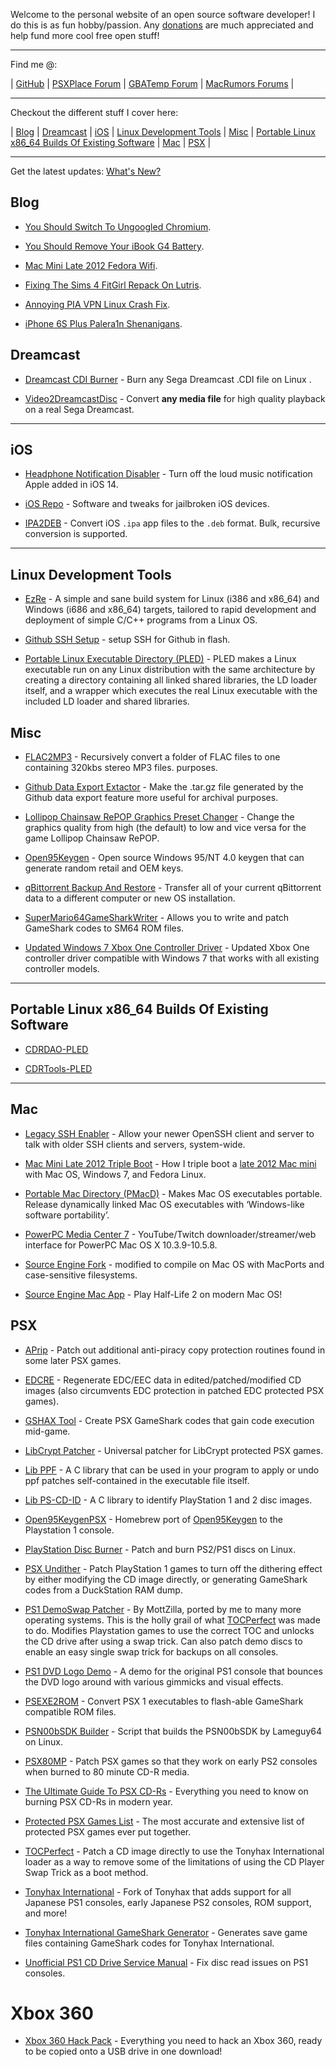 Welcome to the personal website of an open source software developer! I do this is as fun hobby/passion. Any [donations](https://github.com/sponsors/alex-free) are much appreciated and help fund more cool free open stuff!

-----------------------------------------
Find me @:

| [GitHub](https://github.com/alex-free) | [PSXPlace Forum](https://www.psx-place.com/members/alexfree.127641/) | [GBATemp Forum](https://gbatemp.net/members/alexfree.573749/) | [MacRumors Forums](https://forums.macrumors.com/members/alex_free.1207497/) |

-----------------------------------------

Checkout the different stuff I cover here:

| [Blog](#blog) | [Dreamcast](#dreamcast) | [iOS](#ios) | [Linux Development Tools](#linux-development-tools) | [Misc](#misc) | [Portable Linux x86_64 Builds Of Existing Software](#portable-linux-x86_64-builds-of-existing-software) | [Mac](#mac) | [PSX](#psx) |

-----------------------------------------

Get the latest updates: [What's New?](https://github.com/alex-free/alex-free.github.io/commits/master)

## Blog

* [You Should Switch To Ungoogled Chromium](blog/you-should-switch-to-ungoogled-chromium).

* [You Should Remove Your iBook G4 Battery](blog/you-should-remove-your-ibook-g4-battery/).

* [Mac Mini Late 2012 Fedora Wifi](mac-mini-late-2012-fedora-wifi).

* [Fixing The Sims 4 FitGirl Repack On Lutris](blog/fixing-the-sims-4-fitgirl-repack-on-lutris/).

* [Annoying PIA VPN Linux Crash Fix](blog/pia-vpn-linux-crash-fix/).

* [iPhone 6S Plus Palera1n Shenanigans](blog/iphone-6s-plus-palera1n-shenanigans).

## Dreamcast

* [Dreamcast CDI Burner](dcdib) - Burn any Sega Dreamcast .CDI file on Linux .

* [Video2DreamcastDisc](video2dreamcastdisc) - Convert **any media file** for high quality playback on a real Sega Dreamcast.

-----------------------------------------

## iOS

* [Headphone Notification Disabler](headphone-notification-disabler) - Turn off the loud music notification Apple added in iOS 14.

* [iOS Repo](ios-repo) - Software and tweaks for jailbroken iOS devices.

* [IPA2DEB](ipa2deb) - Convert iOS `.ipa` app files to the `.deb` format. Bulk, recursive conversion is supported.

-----------------------------------------

## Linux Development Tools

* [EzRe](ezre) - A simple and sane build system for Linux (i386 and x86_64) and Windows (i686 and x86_64) targets, tailored to rapid development and deployment of simple C/C++ programs from a Linux OS.

* [Github SSH Setup](gsshs) - setup SSH for Github in flash.

* [Portable Linux Executable Directory (PLED)](pled) - PLED makes a Linux executable run on any Linux distribution with the same architecture by creating a directory containing all linked shared libraries, the LD loader itself, and a wrapper which executes the real Linux executable with the included LD loader and shared libraries.

## Misc

* [FLAC2MP3](flac2mp3) - Recursively convert a folder of FLAC files to one containing 320kbs stereo MP3 files.
 purposes.

* [Github Data Export Extactor](gdee) - Make the .tar.gz file generated by the Github data export feature more useful for archival purposes.

* [Lollipop Chainsaw RePOP Graphics Preset Changer](lcrgpc) -  Change the graphics quality from high (the default) to low and vice versa for the game Lollipop Chainsaw RePOP. 

* [Open95Keygen](open95keygen) - Open source Windows 95/NT 4.0 keygen that can generate random retail and OEM keys.

* [qBittorrent Backup And Restore](qbtbar) - Transfer all of your current qBittorrent data to a different computer or new OS installation. 

* [SuperMario64GameSharkWriter](sm64gsw) - Allows you to write and patch GameShark codes to SM64 ROM files.

* [Updated Windows 7 Xbox One Controller Driver](updated-windows-7-xbox-one-controller-driver) - Updated Xbox One controller driver compatible with Windows 7 that works with all existing controller models.

-----------------------------------------

## Portable Linux x86_64 Builds Of Existing Software

* [CDRDAO-PLED](cdrdao)

* [CDRTools-PLED](cdrtools)

-----------------------------------------

## Mac

* [Legacy SSH Enabler](lsshe) - Allow your newer OpenSSH client and server to talk with older SSH clients and servers, system-wide.

* [Mac Mini Late 2012 Triple Boot](mac-mini-late-2012-triple-boot) - How I triple boot a [late 2012 Mac mini](https://everymac.com/systems/apple/mac_mini/specs/mac-mini-core-i5-2.5-late-2012-specs.html) with Mac OS, Windows 7, and Fedora Linux.

* [Portable Mac Directory (PMacD)](portable-mac-directory) - Makes Mac OS executables portable. Release dynamically linked Mac OS executables with ‘Windows-like software portability’.

* [PowerPC Media Center 7](ppcmc7) - YouTube/Twitch downloader/streamer/web interface for PowerPC Mac OS X 10.3.9-10.5.8.

* [Source Engine Fork](source-engine) - modified to compile on Mac OS with MacPorts and case-sensitive filesystems.

* [Source Engine Mac App](source-engine-mac-app) - Play Half-Life 2 on modern Mac OS!

## PSX

* [APrip](aprip) - Patch out additional anti-piracy copy protection routines found in some later PSX games.

* [EDCRE](edcre) - Regenerate EDC/EEC data in edited/patched/modified CD images (also circumvents EDC protection in patched EDC protected PSX games).

* [GSHAX Tool](gshax-tool) - Create PSX GameShark codes that gain code execution mid-game.

* [LibCrypt Patcher](libcrypt-patcher) - Universal patcher for LibCrypt protected PSX games.

* [Lib PPF](lib-ppf) - A C library that can be used in your program to apply or undo ppf patches self-contained in the executable file itself.

* [Lib PS-CD-ID](lib-ps-cd-id) - A C library to identify PlayStation 1 and 2 disc images.

* [Open95KeygenPSX](open95keygen-psx) - Homebrew port of [Open95Keygen](https://github.com/alex-free/open95keygen) to the Playstation 1 console.

* [PlayStation Disc Burner](psdb) - Patch and burn PS2/PS1 discs on Linux.

* [PSX Undither](psx-undither) - Patch PlayStation 1 games to turn off the dithering effect by either modifying the CD image directly, or generating GameShark codes from a DuckStation RAM dump.

* [PS1 DemoSwap Patcher](ps1demoswap) - By MottZilla, ported by me to many more operating systems. This is the holly grail of what [TOCPerfect](tocperfect) was made to do. Modifies Playstation games to use the correct TOC and unlocks the CD drive after using a swap trick. Can also patch demo discs to enable an easy single swap trick for backups on all consoles.

* [PS1 DVD Logo Demo](ps1-dvd-logo-demo) - A demo for the original PS1 console that bounces the DVD logo around with various gimmicks and visual effects.

* [PSEXE2ROM](psexe2rom) - Convert PSX 1 executables to flash-able GameShark compatible ROM files.

* [PSN00bSDK Builder](psn00bsdk-builder) - Script that builds the PSN00bSDK by Lameguy64 on Linux.

* [PSX80MP](psx80mp) - Patch PSX games so that they work on early PS2 consoles when burned to 80 minute CD-R media.

* [The Ultimate Guide To PSX CD-Rs](psx-cdr) - Everything you need to know on burning PSX CD-Rs in modern year.

* [Protected PSX Games List](tonyhax-international/anti-piracy-bypass) - The most accurate and extensive list of protected PSX games ever put together.

* [TOCPerfect](tocperfect)  - Patch a CD image directly to use the Tonyhax International loader as a way to remove some of the limitations of using the CD Player Swap Trick as a boot method.

* [Tonyhax International](tonyhax-international) - Fork of Tonyhax that adds support for all Japanese PS1 consoles, early Japanese PS2 consoles, ROM support, and more!

* [Tonyhax International GameShark Generator](tonyhax-international-gameshark-generator) - Generates save game files containing GameShark codes for Tonyhax International.

* [Unofficial PS1 CD Drive Service Manual](unofficial-ps1-cd-drive-service-manual) - Fix disc read issues on PS1 consoles.

# Xbox 360

* [Xbox 360 Hack Pack](xbox-360-hack-pack) - Everything you need to hack an Xbox 360, ready to be copied onto a USB drive in one download!